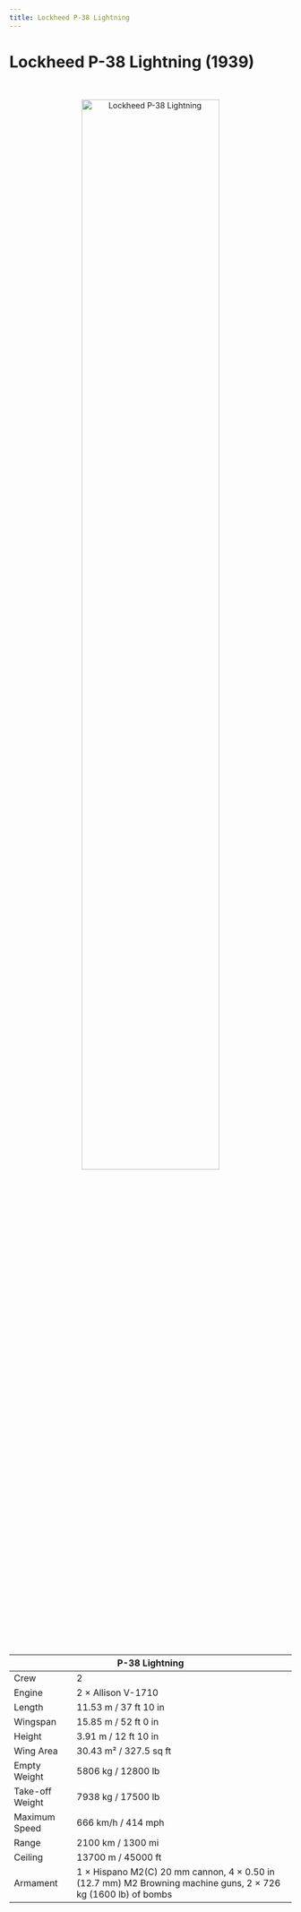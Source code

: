 ```yaml
---
title: Lockheed P-38 Lightning
---
```


<h1 class="center-header">Lockheed P-38 Lightning (1939)</h1>

<br>

<p align="center">
  <img src="../images/lockheed_p-38_lightning.jpg" alt="Lockheed P-38 Lightning" width="70%">
</p>

<br>

<table class="table_component">
  <thead>
    <tr>
      <th colspan="2" class="header">P-38 Lightning</th>
    </tr>
  </thead>
  <tbody>
    <tr>
      <td>Crew</td>
      <td>2</td>
    </tr>
    <tr>
      <td>Engine</td>
      <td>2 × Allison V-1710</td>
    </tr>
    <tr>
      <td>Length</td>
      <td>11.53 m / 37 ft 10 in</td>
    </tr>
    <tr>
      <td>Wingspan</td>
      <td>15.85 m / 52 ft 0 in</td>
    </tr>
    <tr>
      <td>Height</td>
      <td>3.91 m / 12 ft 10 in</td>
    </tr>
    <tr>
      <td>Wing Area</td>
      <td>30.43 m² / 327.5 sq ft</td>
    </tr>
    <tr>
      <td>Empty Weight</td>
      <td>5806 kg / 12800 lb</td>
    </tr>
    <tr>
      <td>Take-off Weight</td>
      <td>7938 kg / 17500 lb</td>
    </tr>
    <tr>
      <td>Maximum Speed</td>
      <td>666 km/h / 414 mph</td>
    </tr>
    <tr>
      <td>Range</td>
      <td>2100 km / 1300 mi</td>
    </tr>
    <tr>
      <td>Ceiling</td>
      <td>13700 m / 45000 ft</td>
    </tr>
    <tr>
      <td>Armament</td>
      <td>1 × Hispano M2(C) 20 mm cannon, 4 × 0.50 in (12.7 mm) M2 Browning machine guns, 2 × 726 kg (1600 lb) of bombs</td>
    </tr>
  </tbody>
</table>